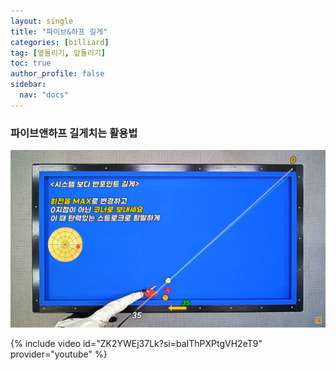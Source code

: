 ```yaml
---
layout: single
title: "파이브&하프 길게"
categories: [billiard]
tag: [옆돌리기, 앞돌리기]
toc: true
author_profile: false
sidebar:
  nav: "docs"
---
```


### 파이브앤하프 길게치는 활용법

[![파이브앤하프 길게치는 활용법](/images/%ED%8C%8C%EC%9D%B4%EB%B8%8C%EC%95%A4%ED%95%98%ED%94%84%20%EA%B8%B8%EA%B2%8C.png)](https://1drv.ms/p/s!AuJKpwyYpUY9_RctQ7szVmtLw1St?e=KugHYb)

{% include video id="ZK2YWEj37Lk?si=baIThPXPtgVH2eT9" provider="youtube" %}

